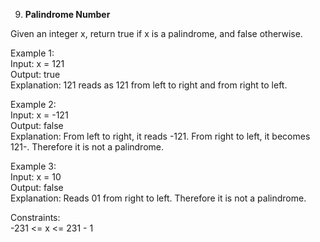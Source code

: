 9. **Palindrome Number**

Given an integer x, return true if x is a palindrome, and false otherwise.<br>

Example 1:<br>
Input: x = 121<br>
Output: true<br>
Explanation: 121 reads as 121 from left to right and from right to left.<br>

Example 2:<br>
Input: x = -121<br>
Output: false<br>
Explanation: From left to right, it reads -121. From right to left, it becomes 121-. Therefore it is not a palindrome.<br>

Example 3:<br>
Input: x = 10<br>
Output: false<br>
Explanation: Reads 01 from right to left. Therefore it is not a palindrome.<br>

Constraints:<br>
-231 <= x <= 231 - 1
